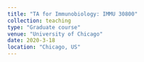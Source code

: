 ```yaml
---
title: "TA for Immunobiology: IMMU 30800"
collection: teaching
type: "Graduate course"
venue: "University of Chicago"
date: 2020-3-18
location: "Chicago, US"
---
```


